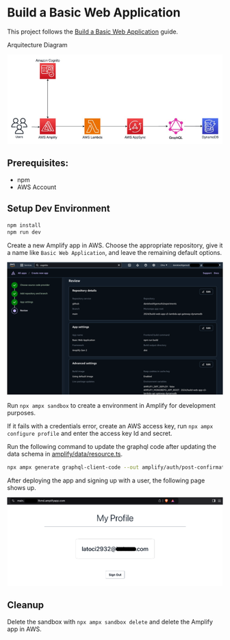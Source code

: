 # Build a Basic Web Application

This project follows the [Build a Basic Web Application](https://aws.amazon.com/getting-started/hands-on/build-web-app-s3-lambda-api-gateway-dynamodb/) guide.

Arquitecture Diagram

![Basic Web Application Arquitecture Diagram](/2024/build-web-app-s3-lambda-api-gateway-dynamodb/assets/build-basic-app.png)

## Prerequisites:
- npm
- AWS Account

## Setup Dev Environment

```bash
npm install
npm run dev
```

Create a new Amplify app in AWS. Choose the appropriate repository, give it a name like `Basic Web Application`, and leave the remaining default options.

![Amplify Create New App](/2024/build-web-app-s3-lambda-api-gateway-dynamodb/assets/amplify-create-new-app.png)

Run `npx ampx sandbox` to create a environment in Amplify for development purposes.

If it fails with a credentials error, create an AWS access key, run `npx ampx configure profile` and enter the access key Id and secret.

Run the following command to update the graphql code after updating the data schema in [amplify/data/resource.ts](/2024/build-web-app-s3-lambda-api-gateway-dynamodb/amplify/data/resource.ts).

```bash
npx ampx generate graphql-client-code --out amplify/auth/post-confirmation/graphql
```

After deploying the app and signing up with a user, the following page shows up.

![Amplify App](/2024/build-web-app-s3-lambda-api-gateway-dynamodb/assets/amplify-app.png)

## Cleanup

Delete the sandbox with `npx ampx sandbox delete` and delete the Amplify app in AWS.
